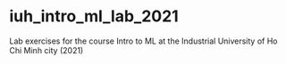 # iuh_intro_ml_lab_2021
Lab exercises for the course Intro to ML at the Industrial University of Ho Chi Minh city (2021)
